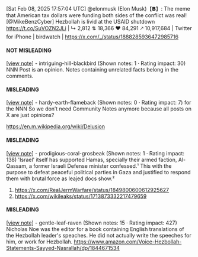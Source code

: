 [Sat Feb 08, 2025 17:57:04 UTC] @elonmusk (Elon Musk)【𝗕】: The meme that American tax dollars were funding both sides of the conflict was real! [@MikeBenzCyber] Hezbollah is livid at the USAID shutdown https://t.co/SuVOZN2JLi | ↳ 2,812 ⇅ 18,366 ♥ 84,291 🡕 10,917,684 | Twitter for iPhone | birdwatch | https://x.com/_/status/1888285936472985716

#### NOT MISLEADING

[[view note]](https://x.com/i/birdwatch/n/1888313906533446119) - intriguing-hill-blackbird (Shown notes: 1 · Rating impact: 30)
NNN
Post is an opinion. 
Notes containing unrelated facts belong in the comments.

#### MISLEADING

[[view note]](https://x.com/i/birdwatch/n/1888583109383213461) - hardy-earth-flameback (Shown notes: 0 · Rating impact: 7)
for the NNN So we don’t need Community Notes anymore because all posts on X are just opinions?

https://en.m.wikipedia.org/wiki/Delusion

#### MISLEADING

[[view note]](https://x.com/i/birdwatch/n/1888295744182055228) - prodigious-coral-grosbeak (Shown notes: 1 · Rating impact: 138)
'Israel' itself has supported Hamas, specially their armed faction, Al-Qassam, a former Israeli Defense minister confessed.¹
This with the purpose to defeat peaceful political parties in Gaza and justified to respond them with brutal force as leajed docs show.²

1. https://x.com/RealJermWarfare/status/1849800600612925627
2. https://x.com/wikileaks/status/1713873332217479659 

#### MISLEADING

[[view note]](https://x.com/i/birdwatch/n/1888287888242282879) - gentle-leaf-raven (Shown notes: 15 · Rating impact: 427)
Nicholas Noe was the editor for a book containing English translations of the Hezbollah leader's speaches. He did not actually write the speeches for him, or work for Hezbollah.
https://www.amazon.com/Voice-Hezbollah-Statements-Sayyed-Nasrallah/dp/1844671534
